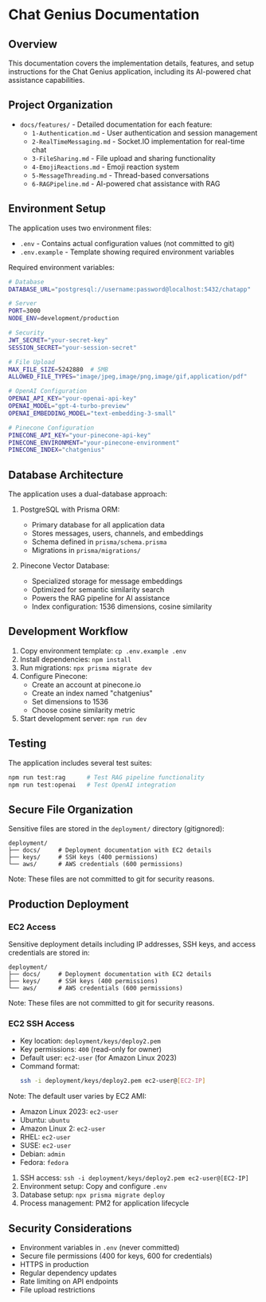 # Chat Genius Documentation

## Overview

This documentation covers the implementation details, features, and setup instructions for the Chat Genius application, including its AI-powered chat assistance capabilities.

## Project Organization

- `docs/features/` - Detailed documentation for each feature:
  - `1-Authentication.md` - User authentication and session management
  - `2-RealTimeMessaging.md` - Socket.IO implementation for real-time chat
  - `3-FileSharing.md` - File upload and sharing functionality
  - `4-EmojiReactions.md` - Emoji reaction system
  - `5-MessageThreading.md` - Thread-based conversations
  - `6-RAGPipeline.md` - AI-powered chat assistance with RAG

## Environment Setup

The application uses two environment files:
- `.env` - Contains actual configuration values (not committed to git)
- `.env.example` - Template showing required environment variables

Required environment variables:
```bash
# Database
DATABASE_URL="postgresql://username:password@localhost:5432/chatapp"

# Server
PORT=3000
NODE_ENV=development/production

# Security
JWT_SECRET="your-secret-key"
SESSION_SECRET="your-session-secret"

# File Upload
MAX_FILE_SIZE=5242880  # 5MB
ALLOWED_FILE_TYPES="image/jpeg,image/png,image/gif,application/pdf"

# OpenAI Configuration
OPENAI_API_KEY="your-openai-api-key"
OPENAI_MODEL="gpt-4-turbo-preview"
OPENAI_EMBEDDING_MODEL="text-embedding-3-small"

# Pinecone Configuration
PINECONE_API_KEY="your-pinecone-api-key"
PINECONE_ENVIRONMENT="your-pinecone-environment"
PINECONE_INDEX="chatgenius"
```

## Database Architecture

The application uses a dual-database approach:
1. PostgreSQL with Prisma ORM:
   - Primary database for all application data
   - Stores messages, users, channels, and embeddings
   - Schema defined in `prisma/schema.prisma`
   - Migrations in `prisma/migrations/`

2. Pinecone Vector Database:
   - Specialized storage for message embeddings
   - Optimized for semantic similarity search
   - Powers the RAG pipeline for AI assistance
   - Index configuration: 1536 dimensions, cosine similarity

## Development Workflow

1. Copy environment template: `cp .env.example .env`
2. Install dependencies: `npm install`
3. Run migrations: `npx prisma migrate dev`
4. Configure Pinecone:
   - Create an account at pinecone.io
   - Create an index named "chatgenius"
   - Set dimensions to 1536
   - Choose cosine similarity metric
5. Start development server: `npm run dev`

## Testing

The application includes several test suites:
```bash
npm run test:rag      # Test RAG pipeline functionality
npm run test:openai   # Test OpenAI integration
```

## Secure File Organization

Sensitive files are stored in the `deployment/` directory (gitignored):
```
deployment/
├── docs/     # Deployment documentation with EC2 details
├── keys/     # SSH keys (400 permissions)
└── aws/      # AWS credentials (600 permissions)
```

Note: These files are not committed to git for security reasons.

## Production Deployment

### EC2 Access
Sensitive deployment details including IP addresses, SSH keys, and access credentials are stored in:
```
deployment/
├── docs/     # Deployment documentation with EC2 details
├── keys/     # SSH keys (400 permissions)
└── aws/      # AWS credentials (600 permissions)
```

Note: These files are not committed to git for security reasons.

### EC2 SSH Access
- Key location: `deployment/keys/deploy2.pem`
- Key permissions: `400` (read-only for owner)
- Default user: `ec2-user` (for Amazon Linux 2023)
- Command format:
  ```bash
  ssh -i deployment/keys/deploy2.pem ec2-user@[EC2-IP]
  ```

Note: The default user varies by EC2 AMI:
- Amazon Linux 2023: `ec2-user`
- Ubuntu: `ubuntu`
- Amazon Linux 2: `ec2-user`
- RHEL: `ec2-user`
- SUSE: `ec2-user`
- Debian: `admin`
- Fedora: `fedora`

1. SSH access: `ssh -i deployment/keys/deploy2.pem ec2-user@[EC2-IP]`
2. Environment setup: Copy and configure `.env`
3. Database setup: `npx prisma migrate deploy`
4. Process management: PM2 for application lifecycle

## Security Considerations

- Environment variables in `.env` (never committed)
- Secure file permissions (400 for keys, 600 for credentials)
- HTTPS in production
- Regular dependency updates
- Rate limiting on API endpoints
- File upload restrictions 